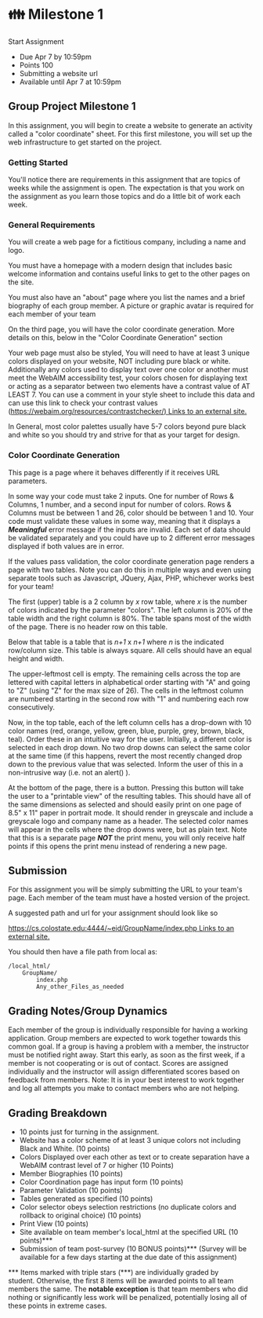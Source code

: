 # 👪 Milestone 1

Start Assignment

-   Due Apr 7 by 10:59pm
-   Points 100
-   Submitting a website url
-   Available until Apr 7 at 10:59pm

## Group Project Milestone 1

In this assignment, you will begin to create a website to generate an activity called a "color coordinate" sheet. For this first milestone, you will set up the web infrastructure to get started on the project.

### Getting Started

You'll notice there are requirements in this assignment that are topics of weeks while the assignment is open. The expectation is that you work on the assignment as you learn those topics and do a little bit of work each week.

### General Requirements

You will create a web page for a fictitious company, including a name and logo.

You must have a homepage with a modern design that includes basic welcome information and contains useful links to get to the other pages on the site.

You must also have an "about" page where you list the names and a brief biography of each group member. A picture or graphic avatar is required for each member of your team

On the third page, you will have the color coordinate generation. More details on this, below in the "Color Coordinate Generation" section

Your web page must also be styled, You will need to have at least 3 unique colors displayed on your website, NOT including pure black or white. Additionally any colors used to display text over one color or another must meet the WebAIM accessibility test, your colors chosen for displaying text or acting as a separator between two elements have a contrast value of AT LEAST 7. You can use a comment in your style sheet to include this data and can use this link to check your contrast values ([https://webaim.org/resources/contrastchecker/) Links to an external site.](https://webaim.org/resources/contrastchecker/ " (opens in a new window)")

In General, most color palettes usually have 5-7 colors beyond pure black and white so you should try and strive for that as your target for design.

### Color Coordinate Generation

This page is a page where it behaves differently if it receives URL parameters.

In some way your code must take 2 inputs. One for number of Rows & Columns, 1 number, and a second input for number of colors. Rows & Columns must be between 1 and 26, color should be between 1 and 10. Your code must validate these values in some way, meaning that it displays a _**Meaningful**_ error message if the inputs are invalid. Each set of data should be validated separately and you could have up to 2 different error messages displayed if both values are in error.

If the values pass validation, the color coordinate generation page renders a page with two tables. Note you can do this in multiple ways and even using separate tools such as Javascript, JQuery, Ajax, PHP, whichever works best for your team!

The first (upper) table is a 2 column by _x_ row table, where _x_ is the number of colors indicated by the parameter "colors". The left column is 20% of the table width and the right column is 80%. The table spans most of the width of the page. There is no header row on this table.

Below that table is a table that is *n+1* x *n+1* where *n* is the indicated row/column size. This table is always square. All cells should have an equal height and width.

The upper-leftmost cell is empty. The remaining cells across the top are lettered with capital letters in alphabetical order starting with "A" and going to "Z" (using "Z" for the max size of 26). The cells in the leftmost column are numbered starting in the second row with "1" and numbering each row consecutively.

Now, in the top table, each of the left column cells has a drop-down with 10 color names (red, orange, yellow, green, blue, purple, grey, brown, black, teal). Order these in an intuitive way for the user. Initially, a different color is selected in each drop down. No two drop downs can select the same color at the same time (if this happens, revert the most recently changed drop down to the previous value that was selected. Inform the user of this in a non-intrusive way (i.e. not an alert() ).

At the bottom of the page, there is a button. Pressing this button will take the user to a "printable view" of the resulting tables. This should have all of the same dimensions as selected and should easily print on one page of 8.5" x 11" paper in portrait mode. It should render in greyscale and include a greyscale logo and company name as a header. The selected color names will appear in the cells where the drop downs were, but as plain text. Note that this is a separate page **_NOT_** the print menu, you will only receive half points if this opens the print menu instead of rendering a new page.

## Submission

For this assignment you will be simply submitting the URL to your team's page. Each member of the team must have a hosted version of the project.

A suggested path and url for your assignment should look like so

[https://cs.colostate.edu:4444/~eid/GroupName/index.php Links to an external site.](https://cs.colostate.edu:4444/~eid/GroupName/index.php " (opens in a new window)")

You should then have a file path from local as:

```
/local_html/
    GroupName/
        index.php
        Any_other_Files_as_needed
```

## Grading Notes/Group Dynamics

Each member of the group is individually responsible for having a working application. Group members are expected to work together towards this common goal. If a group is having a problem with a member, the instructor must be notified right away. Start this early, as soon as the first week, if a member is not cooperating or is out of contact. Scores are assigned individually and the instructor will assign differentiated scores based on feedback from members. Note: It is in your best interest to work together and log all attempts you make to contact members who are not helping.

## Grading Breakdown

-   10 points just for turning in the assignment.
-   Website has a color scheme of at least 3 unique colors not including Black and White. (10 points)
-   Colors Displayed over each other as text or to create separation have a WebAIM contrast level of 7 or higher (10 Points)
-   Member Biographies (10 points)
-   Color Coordination page has input form (10 points)
-   Parameter Validation (10 points)
-   Tables generated as specified (10 points)
-   Color selector obeys selection restrictions (no duplicate colors and rollback to original choice) (10 points)
-   Print View (10 points)
-   Site available on team member's local_html at the specified URL (10 points)\*\*\*
-   Submission of team post-survey (10 BONUS points)\*\*\* (Survey will be available for a few days starting at the due date of this assignment)

\*\*\* Items marked with triple stars (\*\*\*) are individually graded by student. Otherwise, the first 8 items will be awarded points to all team members the same. The **notable exception** is that team members who did nothing or significantly less work will be penalized, potentially losing all of these points in extreme cases.
